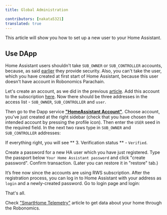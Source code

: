 ```yaml
---
title: Global Administration

contributors: [nakata5321]
translated: true
---
```


This article will show you how to set up a new user to your Home Assistant.

## Use DApp

Home Assistant users shouldn't take `SUB_OWNER` or `SUB_CONTROLLER` accounts, because,
as said [earlier](/docs/sub-activate/) they provide security. Also, you can't take the  user, 
which you have created at first start of Home Assistant, because this user doesn't 
have account in Robonomics Parachain.

Let's create an account, as we did in the previous [article](/docs/sub-activate/). 
Add this account to the subscription [here](https://dapp.robonomics.network/#/subscription/devices). Now there should be three addresses in the access list - `SUB_OWNER`, `SUB_CONTROLLER` and `user`.

<robo-wiki-picture src="home-assistant/user.jpg" />

Then go to the Dapp service [**"HomeAssistant Account"**](https://dapp.robonomics.network/#/home-assistant). Choose account, 
you've just created at the right sidebar (check that you have chosen the intended account by pressing the profile icon).
Then enter the `USER` seed in the required field. In the next two raws type in `SUB_OWNER` and `SUB_CONTROLLER` addresses:

<robo-wiki-picture src="home-assistant/acc-pass.jpg" />

If everything right, you will see ** 3. Verification status ** - `Verified`.

Create a password for a new HA user which you have just registered. Type the passport below `Your Home Assistant password` and click "create password". Confirm transaction. (Later you can restore it in "restore" tab.)

<robo-wiki-picture src="home-assistant/password.jpg" />

It’s free now since the accounts are using RWS subscription. After the registration process, you can log in to Home Assistant with your address as `login` and a newly-created password. Go to login page and login:

<robo-wiki-picture src="home-assistant/acc-login.jpg" />

That's all. 

Check ["SmartHome Telemetry"](/docs/use-dapp/) article to get data about your home through the Robonomics.